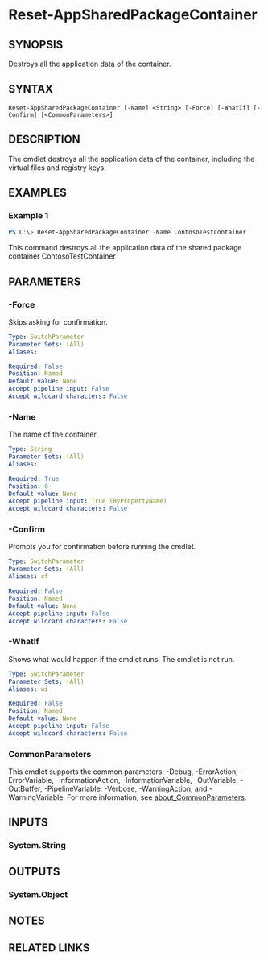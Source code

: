 ﻿---
external help file: Microsoft.Windows.Appx.PackageManager.Commands.dll-Help.xml
Module Name: appx
online version: https://docs.microsoft.com/powershell/module/appx/reset-appsharedpackagecontainer?view=windowsserver2022-ps&wt.mc_id=ps-gethelp
schema: 2.0.0
---

# Reset-AppSharedPackageContainer

## SYNOPSIS
Destroys all the application data of the container.

## SYNTAX

```
Reset-AppSharedPackageContainer [-Name] <String> [-Force] [-WhatIf] [-Confirm] [<CommonParameters>]
```

## DESCRIPTION
The cmdlet destroys all the application data of the container,
including the virtual files and registry keys.

## EXAMPLES

### Example 1
```powershell
PS C:\> Reset-AppSharedPackageContainer -Name ContosoTestContainer
```

This command destroys all the application data of the shared package container ContosoTestContainer

## PARAMETERS

### -Force
Skips asking for confirmation.

```yaml
Type: SwitchParameter
Parameter Sets: (All)
Aliases:

Required: False
Position: Named
Default value: None
Accept pipeline input: False
Accept wildcard characters: False
```

### -Name
The name of the container.

```yaml
Type: String
Parameter Sets: (All)
Aliases:

Required: True
Position: 0
Default value: None
Accept pipeline input: True (ByPropertyName)
Accept wildcard characters: False
```

### -Confirm
Prompts you for confirmation before running the cmdlet.

```yaml
Type: SwitchParameter
Parameter Sets: (All)
Aliases: cf

Required: False
Position: Named
Default value: None
Accept pipeline input: False
Accept wildcard characters: False
```

### -WhatIf
Shows what would happen if the cmdlet runs.
The cmdlet is not run.

```yaml
Type: SwitchParameter
Parameter Sets: (All)
Aliases: wi

Required: False
Position: Named
Default value: None
Accept pipeline input: False
Accept wildcard characters: False
```

### CommonParameters
This cmdlet supports the common parameters: -Debug, -ErrorAction, -ErrorVariable, -InformationAction, -InformationVariable, -OutVariable, -OutBuffer, -PipelineVariable, -Verbose, -WarningAction, and -WarningVariable. For more information, see [about_CommonParameters](http://go.microsoft.com/fwlink/?LinkID=113216).

## INPUTS

### System.String

## OUTPUTS

### System.Object
## NOTES

## RELATED LINKS
